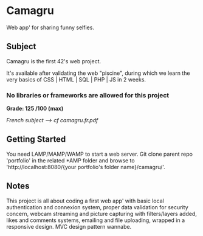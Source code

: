 # Camagru

Web app' for sharing funny selfies.


## Subject

Camagru is the first 42's web project.

It's available after validating the web "piscine", during which we learn the very basics of CSS | HTML | SQL | PHP | JS in 2 weeks.

### No libraries or frameworks are allowed for this project

__Grade: 125 /100 (max)__

*French subject --> cf camagru.fr.pdf*


## Getting Started

You need LAMP/MAMP/WAMP to start a web server.
Git clone parent repo 'portfolio' in the related *AMP folder and browse to 'http://localhost:8080/{your portfolio's folder name}/camagru/'.


## Notes

This project is all about coding a first web app' with basic local authentication and connexion system, proper data validation for security concern, webcam streaming and picture capturing with filters/layers added, likes and comments systems, emailing and file uploading, wrapped in a responsive design. MVC design pattern wannabe.

